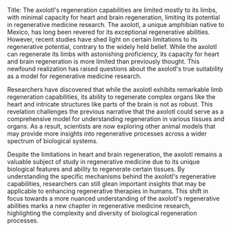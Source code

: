 Title: The axolotl's regeneration capabilities are limited mostly to its limbs, with minimal capacity for heart and brain regeneration, limiting its potential in regenerative medicine research.
The axolotl, a unique amphibian native to Mexico, has long been revered for its exceptional regenerative abilities. However, recent studies have shed light on certain limitations to its regenerative potential, contrary to the widely held belief. While the axolotl can regenerate its limbs with astonishing proficiency, its capacity for heart and brain regeneration is more limited than previously thought. This newfound realization has raised questions about the axolotl's true suitability as a model for regenerative medicine research.

Researchers have discovered that while the axolotl exhibits remarkable limb regeneration capabilities, its ability to regenerate complex organs like the heart and intricate structures like parts of the brain is not as robust. This revelation challenges the previous narrative that the axolotl could serve as a comprehensive model for understanding regeneration in various tissues and organs. As a result, scientists are now exploring other animal models that may provide more insights into regenerative processes across a wider spectrum of biological systems.

Despite the limitations in heart and brain regeneration, the axolotl remains a valuable subject of study in regenerative medicine due to its unique biological features and ability to regenerate certain tissues. By understanding the specific mechanisms behind the axolotl's regenerative capabilities, researchers can still glean important insights that may be applicable to enhancing regenerative therapies in humans. This shift in focus towards a more nuanced understanding of the axolotl's regenerative abilities marks a new chapter in regenerative medicine research, highlighting the complexity and diversity of biological regeneration processes.